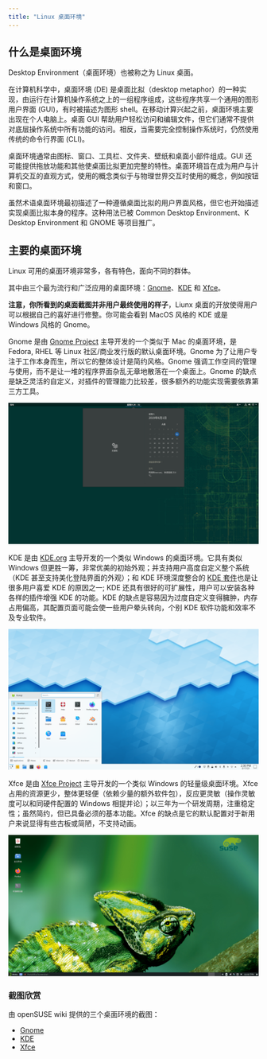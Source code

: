 ```yaml
---
title: "Linux 桌面环境"
---
```


## 什么是桌面环境

Desktop Environment（桌面环境）也被称之为 Linux 桌面。

在计算机科学中，桌面环境 (DE) 是桌面比拟（desktop metaphor）的一种实现，由运行在计算机操作系统之上的一组程序组成，这些程序共享一个通用的图形用户界面 (GUI)，有时被描述为图形 shell。在移动计算兴起之前，桌面环境主要出现在个人电脑上。桌面 GUI 帮助用户轻松访问和编辑文件，但它们通常不提供对底层操作系统中所有功能的访问。相反，当需要完全控制操作系统时，仍然使用传统的命令行界面 (CLI)。

桌面环境通常由图标、窗口、工具栏、文件夹、壁纸和桌面小部件组成。GUI 还可能提供拖放功能和其他使桌面比拟更加完整的特性。桌面环境旨在成为用户与计算机交互的直观方式，使用的概念类似于与物理世界交互时使用的概念，例如按钮和窗口。

虽然术语桌面环境最初描述了一种遵循桌面比拟的用户界面风格，但它也开始描述实现桌面比拟本身的程序。这种用法已被 Common Desktop Environment、K Desktop Environment 和 GNOME 等项目推广。

## 主要的桌面环境

Linux 可用的桌面环境非常多，各有特色，面向不同的群体。

其中由三个最为流行和广泛应用的桌面环境：[Gnome](https://www.gnome.org/)、[KDE](https://kde.org/) 和 [Xfce](https://xfce.org/)。

**注意，你所看到的桌面截图并非用户最终使用的样子**，Liunx 桌面的开放使得用户可以根据自己的喜好进行修整。你可能会看到 MacOS 风格的 KDE 或是 Windows 风格的 Gnome。

Gnome 是由 [Gnome Project](https://www.gnome.org/) 主导开发的一个类似于 Mac 的桌面环境，是 Fedora, RHEL 等 Linux 社区/商业发行版的默认桌面环境。Gnome 为了让用户专注于工作本身而生，所以它的整体设计是简约风格。Gnome 强调工作空间的管理与使用，而不是让一堆的程序界面杂乱无章地散落在一个桌面上。Gnome 的缺点是缺乏灵活的自定义，对插件的管理能力比较差，很多额外的功能实现需要依靠第三方工具。

![GNOME](./assets/OSlp151_GNOME-Notifications.png)

KDE 是由 [KDE.org](https://kde.org/) 主导开发的一个类似 Windows 的桌面环境。它具有类似 Windows 但更胜一筹，非常优美的初始外观；并支持用户高度自定义整个系统（KDE 甚至支持美化登陆界面的外观）；和 KDE 环境深度整合的 [KDE 套件](https://apps.kde.org/)也是让很多用户喜爱 KDE 的原因之一; KDE 还具有很好的可扩展性，用户可以安装各种各样的插件增强 KDE 的功能。KDE 的缺点是容易因为过度自定义变得臃肿，内存占用偏高，其配置页面可能会使一些用户晕头转向，个别 KDE 软件功能和效率不及专业软件。

![KDE](./assets/Plasma-launcher.png)

Xfce 是由 [Xfce Project](https://xfce.org/) 主导开发的一个类似 Windows 的轻量级桌面环境。Xfce 占用的资源更少，整体更轻便（依赖少量的额外软件包），反应更灵敏（操作灵敏度可以和同硬件配置的 Windows 相提并论）；以三年为一个研发周期，注重稳定性；虽然简约，但已具备必须的基本功能。Xfce 的缺点是它的默认配置对于新用户来说显得有些古板或简陋，不支持动画。

![XFCE](./assets/Xfce4.16.png)

### 截图欣赏

由 openSUSE wiki 提供的三个桌面环境的截图：

- [Gnome](https://zh.opensuse.org/Portal:GNOME/Screenshots)
- [KDE](https://zh.opensuse.org/KDE)
- [Xfce](https://zh.opensuse.org/Portal:Xfce/Screenshots)